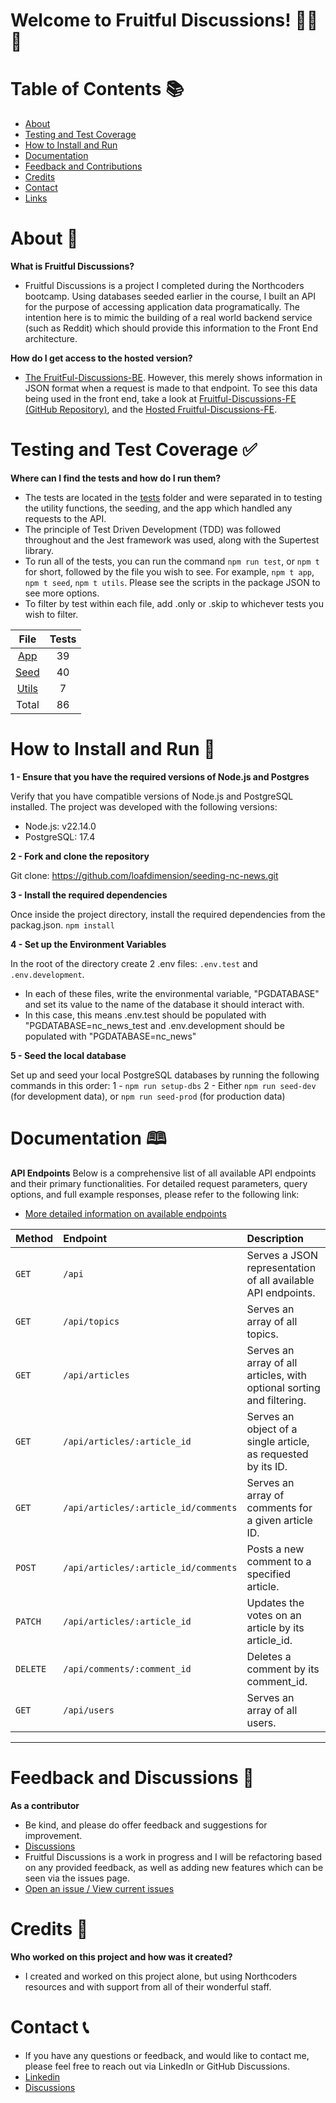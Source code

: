 # Welcome to Fruitful Discussions! 🍓🥝🍍

# Table of Contents 📚

- [About](#about-📝)
- [Testing and Test Coverage](#testing-and-test-coverage-✅)
- [How to Install and Run](#how-to-install-and-run)
- [Documentation](#documentation)
- [Feedback and Contributions](#feedback-and-contributions)
- [Credits](#credits)
- [Contact](#contact)
- [Links](#links)

# About 📝

**What is Fruitful Discussions?**

- Fruitful Discussions is a project I completed during the Northcoders bootcamp. Using databases seeded earlier in the course, I built an API for the purpose of accessing application data programatically. The intention here is to mimic the building of a real world backend service (such as Reddit) which should provide this information to the Front End architecture.

**How do I get access to the hosted version?**

- [The FruitFul-Discussions-BE](https://nc-news-project-t1h4.onrender.com/). However, this merely shows information in JSON format when a request is made to that endpoint. To see this data being used in the front end, take a look at [Fruitful-Discussions-FE (GitHub Repository)](https://github.com/loafdimension/fruitful-discussions-FE), and the [Hosted Fruitful-Discussions-FE]().

# Testing and Test Coverage ✅

**Where can I find the tests and how do I run them?**

- The tests are located in the [tests](./__tests__/) folder and were separated in to testing the utility functions, the seeding, and the app which handled any requests to the API.
- The principle of Test Driven Development (TDD) was followed throughout and the Jest framework was used, along with the Supertest library.
- To run all of the tests, you can run the command `npm run test`, or `npm t` for short, followed by the file you wish to see. For example, `npm t app`, `npm t seed`, `npm t utils`. Please see the scripts in the package JSON to see more options.
- To filter by test within each file, add .only or .skip to whichever tests you wish to filter.

|                File                 | Tests |
| :---------------------------------: | :---: |
|   [App](./__tests__//app.test.js)   |  39   |
|  [Seed](./__tests__//seed.test.js)  |  40   |
| [Utils](./__tests__//utils.test.js) |   7   |
|                Total                |  86   |

# How to Install and Run 🚀

**1 - Ensure that you have the required versions of Node.js and Postgres**

Verify that you have compatible versions of Node.js and PostgreSQL installed. The project was developed with the following versions:

- Node.js: v22.14.0
- PostgreSQL: 17.4

**2 - Fork and clone the repository**

Git clone: https://github.com/loafdimension/seeding-nc-news.git

**3 - Install the required dependencies**

Once inside the project directory, install the required dependencies from the packag.json.
`npm install`

**4 - Set up the Environment Variables**

In the root of the directory create 2 .env files:
`.env.test` and `.env.development`.

- In each of these files, write the environmental variable, "PGDATABASE" and set its value to the name of the database it should interact with.
- In this case, this means .env.test should be populated with "PGDATABASE=nc_news_test and .env.development should be populated with "PGDATABASE=nc_news"

**5 - Seed the local database**

Set up and seed your local PostgreSQL databases by running the following commands in this order:
1 - `npm run setup-dbs`
2 - Either `npm run seed-dev` (for development data), or `npm run seed-prod` (for production data)

# Documentation 🕮

**API Endpoints**
Below is a comprehensive list of all available API endpoints and their primary functionalities. For detailed request parameters, query options, and full example responses, please refer to the following link:

- [More detailed information on available endpoints](./endpoints.json)

| Method   | Endpoint                             | Description                                                           |
| :------- | :----------------------------------- | :-------------------------------------------------------------------- |
| `GET`    | `/api`                               | Serves a JSON representation of all available API endpoints.          |
| `GET`    | `/api/topics`                        | Serves an array of all topics.                                        |
| `GET`    | `/api/articles`                      | Serves an array of all articles, with optional sorting and filtering. |
| `GET`    | `/api/articles/:article_id`          | Serves an object of a single article, as requested by its ID.         |
| `GET`    | `/api/articles/:article_id/comments` | Serves an array of comments for a given article ID.                   |
| `POST`   | `/api/articles/:article_id/comments` | Posts a new comment to a specified article.                           |
| `PATCH`  | `/api/articles/:article_id`          | Updates the votes on an article by its article_id.                    |
| `DELETE` | `/api/comments/:comment_id`          | Deletes a comment by its comment_id.                                  |
| `GET`    | `/api/users`                         | Serves an array of all users.                                         |

---

# Feedback and Discussions 🤝

**As a contributor**

- Be kind, and please do offer feedback and suggestions for improvement.
- [Discussions](https://github.com/loafdimension/fruitful-discussions-BE/discussions)
- Fruitful Discussions is a work in progress and I will be refactoring based on any provided feedback, as well as adding new features which can be seen via the issues page.
- [Open an issue / View current issues](https://github.com/loafdimension/seeding-nc-news/issues)

# Credits 🎥

**Who worked on this project and how was it created?**

- I created and worked on this project alone, but using Northcoders resources and with support from all of their wonderful staff.

# Contact 📞

- If you have any questions or feedback, and would like to contact me, please feel free to reach out via LinkedIn or GitHub Discussions.
- [Linkedin](https://www.linkedin.com/in/morgan-hewitt-8a68041ab/)
- [Discussions](https://github.com/loafdimension/fruitful-discussions-BE/discussions)
